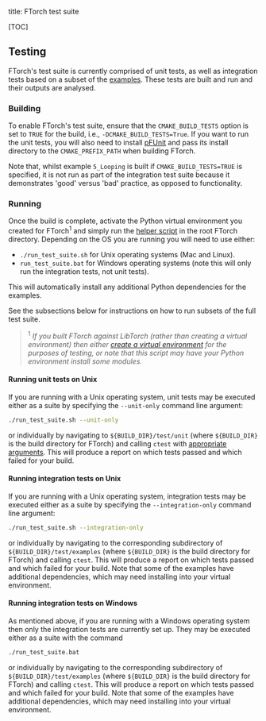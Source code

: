 title: FTorch test suite

[TOC]

## Testing

FTorch's test suite is currently comprised of unit tests, as well as integration
tests based on a subset of the [examples](examples.html). These tests are built
and run and their outputs are analysed.

### Building

To enable FTorch's test suite, ensure that the `CMAKE_BUILD_TESTS` option
is set to `TRUE` for the build,  i.e., `-DCMAKE_BUILD_TESTS=True`. If you want
to run the unit tests, you will also need to install
[pFUnit](https://github.com/Goddard-Fortran-Ecosystem/pFUnit) and pass its
install directory to the `CMAKE_PREFIX_PATH` when building FTorch.

Note that, whilst example `5_Looping` is built if `CMAKE_BUILD_TESTS=TRUE` is
specified, it is not run as part of the integration test suite because it
demonstrates 'good' versus 'bad' practice, as opposed to functionality.

### Running

Once the build is complete, activate the Python virtual environment you created
for FTorch<sup>1</sup> and simply run the
[helper script](https://github.com/Cambridge-ICCS/FTorch/blob/main/run_test_suite.sh)
in the root FTorch directory. Depending on the OS you are running you will need
to use either:

- `./run_test_suite.sh` for Unix operating systems (Mac and Linux).
- `run_test_suite.bat` for Windows operating systems (note this will only run
  the integration tests, not unit tests).

This will automatically install any additional Python dependencies for the
examples.

See the subsections below for instructions on how to run subsets of the full
test suite.

> <sup>1</sup> _If you built FTorch against LibTorch (rather than creating a
virtual environment) then either
[create a virtual environment](https://docs.python.org/3/library/venv.html) for
the purposes of testing, or note that this script may have your Python
environment install some modules._

#### Running unit tests on Unix

If you are running with a Unix operating system, unit tests may be
executed either as a suite by specifying the `--unit-only` command line
argument:
```sh
./run_test_suite.sh --unit-only
```
or individually by navigating to `${BUILD_DIR}/test/unit` (where `${BUILD_DIR}`
is the build directory for FTorch) and calling `ctest` with
[appropriate arguments](https://cmake.org/cmake/help/latest/manual/ctest.1.html).
This will produce a report on which tests passed and which failed for your
build.

#### Running integration tests on Unix

If you are running with a Unix operating system, integration tests may be
executed either as a suite by specifying the `--integration-only` command line
argument:
```sh
./run_test_suite.sh --integration-only
```
or individually by navigating to the corresponding subdirectory of
`${BUILD_DIR}/test/examples` (where `${BUILD_DIR}` is the build directory for
FTorch) and calling `ctest`. This will produce a report on which tests passed
and which failed for your build. Note that some of the examples have additional
dependencies, which may need installing into your virtual environment.

#### Running integration tests on Windows

As mentioned above, if you are running with a Windows operating system then
only the integration tests are currently set up. They may be executed either as
a suite with the command
```sh
./run_test_suite.bat
```
or individually by navigating to the corresponding subdirectory of
`${BUILD_DIR}/test/examples` (where `${BUILD_DIR}` is the build directory for
FTorch) and calling `ctest`. This will produce a report on which tests passed
and which failed for your build. Note that some of the examples have additional
dependencies, which may need installing into your virtual environment.
